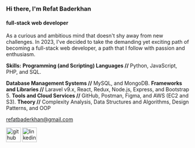 ### Hi there, I'm Refat Baderkhan
#### full-stack web developer
As a curious and ambitious mind that doesn't shy away from new challenges. In 2023, I've decided to take the demanding yet exciting path of becoming a full-stack web developer, a path that I follow with passion and enthusiasm.

**Skills:**
**Programming (and Scripting) Languages //** Python, JavaScript, PHP, and SQL.  

**Database Management Systems //** MySQL, and MongoDB.
**Frameworks and Libraries  //** Laravel v9.x, React, Redux, Node.js, Express, and Bootstrap 5.
**Tools and Cloud Services //** GitHub, Postman, Figma, and AWS (EC2 and S3).
**Theory //** Complexity Analysis, Data Structures and Algorithms, Design Patterns, and OOP

refatbaderkhan@gmail.com 


[<img src='https://cdn.jsdelivr.net/npm/simple-icons@3.0.1/icons/github.svg' alt='github' height='40'>](https://github.com/https://github.com/refatbaderkhan)  [<img src='https://cdn.jsdelivr.net/npm/simple-icons@3.0.1/icons/linkedin.svg' alt='linkedin' height='40'>](https://www.linkedin.com/in/https://www.linkedin.com/in/refatbaderkhan//)  

